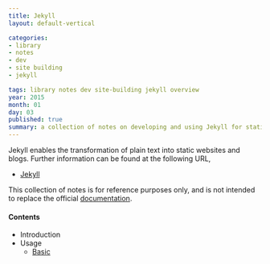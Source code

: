 ```yaml
---
title: Jekyll
layout: default-vertical

categories:
- library
- notes
- dev
- site building
- jekyll

tags: library notes dev site-building jekyll overview
year: 2015
month: 01
day: 03
published: true
summary: a collection of notes on developing and using Jekyll for static site publication
---
```


Jekyll enables the transformation of plain text into static websites and blogs. Further information can be found at the following URL,

* [Jekyll](http://jekyllrb.com)

This collection of notes is for reference purposes only, and is not intended to replace the official [documentation](http://jekyllrb.com/docs/home/).

#### Contents
* Introduction
* Usage
  * [Basic](/library/notes/2015/01/05/jekyll-basic/)
